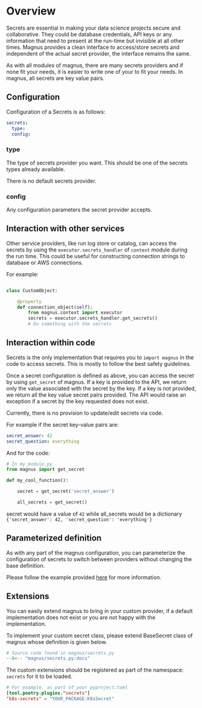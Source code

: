 # Overview

Secrets are essential in making your data science projects secure and collaborative. They could be database credentials,
API keys or any information that need to present at the run-time but invisible at all other times.
Magnus provides a clean interface to access/store secrets and independent of the actual secret provider,
the interface remains the same.

As with all modules of magnus, there are many secrets providers and if none fit your needs, it is easier to write
one of your to fit your needs. In magnus, all secrets are key value pairs.

## Configuration

Configuration of a Secrets is as follows:

```yaml
secrets:
  type:
  config:
```

### type

The type of secrets provider you want. This should be one of the secrets types already available.

There is no default secrets provider.

### config

Any configuration parameters the secret provider accepts.


## Interaction with other services

Other service providers, like run log store or catalog, can access the secrets by using the
```executor.secrets_handler``` of ```context``` module during the run time. This could be useful for
constructing connection strings to database or AWS connections.

For example:

```python

class CustomObject:

    @property
    def connection_object(self):
        from magnus.context import executor
        secrets = executor.secrets_handler.get_secrets()
        # Do something with the secrets

```

## Interaction within code

Secrets is the only implementation that requires you to ```import magnus``` in the code to access secrets.
This is mostly to follow the best safety guidelines.

Once a secret configuration is defined as above, you can access the secret by using ```get_secret``` of magnus.
If a key is provided to the API, we return only the value associated with the secret by the key.
If a key is not provided, we return all the key value secret pairs provided.
The API would raise an exception if a secret by the key requested does not exist.

Currently, there is no provision to update/edit secrets via code.


For example if the secret key-value pairs are:

```yaml
secret_answer: 42
secret_question: everything
```

And for the code:
```python
# In my_module.py
from magnus import get_secret

def my_cool_function():

    secret = get_secret('secret_answer')

    all_secrets = get_secret()

```

secret would have a value of ```42``` while all_secrets would be a dictionary
```{'secret_answer': 42, 'secret_question': 'everything'}```


## Parameterized definition

As with any part of the magnus configuration, you can parameterize the configuration of secrets to switch between
providers without changing the base definition.

Please follow the example provided [here](../dag/#parameterized_definition) for more information.


## Extensions

You can easily extend magnus to bring in your custom provider, if a default
implementation does not exist or you are not happy with the implementation.

To implement your custom secret class, please extend BaseSecret class of magnus whose definition is given below.

```python
# Source code found in magnus/secrets.py
--8<-- "magnus/secrets.py:docs"

```

The custom extensions should be registered as part of the namespace: ```secrets``` for it to be
loaded.

```toml
# For example, as part of your pyproject.toml
[tool.poetry.plugins."secrets"]
"k8s-secrets" = "YOUR_PACKAGE:K8sSecret"
```
